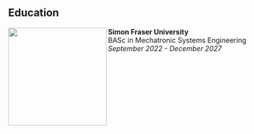 ## Education

<img src="https://github.com/user-attachments/assets/acf01353-f409-46f8-bb3f-8ed83e8b3cdb
" align="left" width="200px"/>
<strong>Simon Fraser University</strong><br>
    BASc in Mechatronic Systems Engineering<br>
    <em>September 2022 - December 2027</em>
<br clear="left"/>
